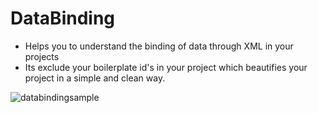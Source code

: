 # DataBinding
- Helps you to understand the binding of data through XML in your projects
- Its exclude your boilerplate id's in your project which beautifies your project in a simple and clean way.


![databindingsample](https://user-images.githubusercontent.com/9590912/38033336-737aebce-32bd-11e8-9d89-23a5f51da02a.gif)
